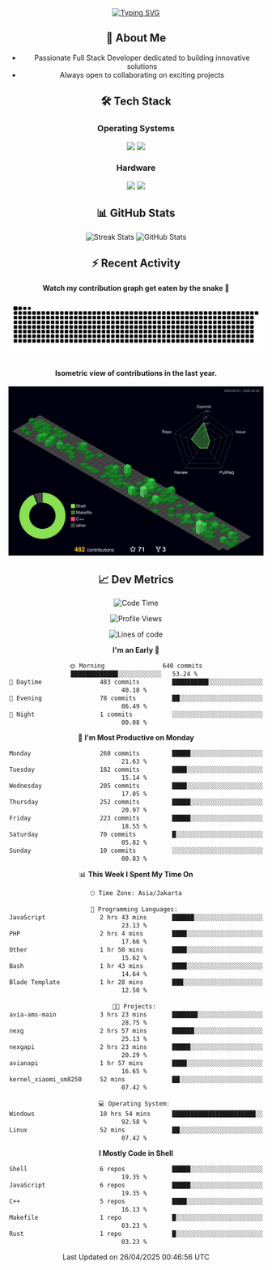 <div align="center" style="max-width: 900px; margin: auto;">
<a href="https://github.com/thunderkex">
  <img src="https://readme-typing-svg.herokuapp.com?font=Fira+Code&pause=1000&center=true&vCenter=true&width=435&lines=Ha+ha!+I+am+here!;Told+you+a+storm+was+coming!" alt="Typing SVG" />
</a>

## 👋 About Me
- Passionate Full Stack Developer dedicated to building innovative solutions
- Always open to collaborating on exciting projects

## 🛠️ Tech Stack
### Operating Systems
<a href="#"><img src="https://img.shields.io/badge/Linux-FCC624?style=flat&logo=linux&logoColor=black"></a>
<a href="#"><img src="https://img.shields.io/badge/Windows-0078D6?style=flat&logo=windows&logoColor=white"></a>

### Hardware
<a href="#"><img src="https://img.shields.io/badge/Raspberry%20Pi-C51A4A?style=flat&logo=raspberrypi&logoColor=white"></a>
<a href="#"><img src="https://img.shields.io/badge/Arduino-00979D?style=flat&logo=Arduino&logoColor=white"></a>

## 📊 GitHub Stats
<div align="center">
  <img src="https://streak-stats.demolab.com?user=thunderkex&theme=tokyonight-duo&border_radius=20" alt="Streak Stats" />
  <img src="https://github-readme-stats.vercel.app/api?username=thunderkex&show_icons=true&theme=tokyonight&border_radius=20" alt="GitHub Stats" />
</div>

## ⚡ Recent Activity
<h4>Watch my contribution graph get eaten by the snake 🐍</h4>
<img width="600em" alt="thunderkex's Github commit snake" src="https://raw.githubusercontent.com/thunderkex/thunderkex/output/grid-snake-ov.svg" />

<h4>Isometric view of contributions in the last year.</h4>
<a href="./profile-3d-contrib/profile-night-green.svg">
	<img width="600em" src="./profile-3d-contrib/profile-night-green.svg">
</a>

## 📈 Dev Metrics
<!--START_SECTION:waka-->
![Code Time](http://img.shields.io/badge/Code%20Time-1%2C202%20hrs%203%20mins-blue)

![Profile Views](http://img.shields.io/badge/Profile%20Views-5-blue)

![Lines of code](https://img.shields.io/badge/From%20Hello%20World%20I%27ve%20Written-3.4%20million%20lines%20of%20code-blue)

**I'm an Early 🐤** 

```text
🌞 Morning                640 commits         █████████████░░░░░░░░░░░░   53.24 % 
🌆 Daytime                483 commits         ██████████░░░░░░░░░░░░░░░   40.18 % 
🌃 Evening                78 commits          ██░░░░░░░░░░░░░░░░░░░░░░░   06.49 % 
🌙 Night                  1 commits           ░░░░░░░░░░░░░░░░░░░░░░░░░   00.08 % 
```
📅 **I'm Most Productive on Monday** 

```text
Monday                   260 commits         █████░░░░░░░░░░░░░░░░░░░░   21.63 % 
Tuesday                  182 commits         ████░░░░░░░░░░░░░░░░░░░░░   15.14 % 
Wednesday                205 commits         ████░░░░░░░░░░░░░░░░░░░░░   17.05 % 
Thursday                 252 commits         █████░░░░░░░░░░░░░░░░░░░░   20.97 % 
Friday                   223 commits         █████░░░░░░░░░░░░░░░░░░░░   18.55 % 
Saturday                 70 commits          █░░░░░░░░░░░░░░░░░░░░░░░░   05.82 % 
Sunday                   10 commits          ░░░░░░░░░░░░░░░░░░░░░░░░░   00.83 % 
```


📊 **This Week I Spent My Time On** 

```text
🕑︎ Time Zone: Asia/Jakarta

💬 Programming Languages: 
JavaScript               2 hrs 43 mins       ██████░░░░░░░░░░░░░░░░░░░   23.13 % 
PHP                      2 hrs 4 mins        ████░░░░░░░░░░░░░░░░░░░░░   17.66 % 
Other                    1 hr 50 mins        ████░░░░░░░░░░░░░░░░░░░░░   15.62 % 
Bash                     1 hr 43 mins        ████░░░░░░░░░░░░░░░░░░░░░   14.64 % 
Blade Template           1 hr 28 mins        ███░░░░░░░░░░░░░░░░░░░░░░   12.50 % 

🐱‍💻 Projects: 
avia-ams-main            3 hrs 23 mins       ███████░░░░░░░░░░░░░░░░░░   28.75 % 
nexg                     2 hrs 57 mins       ██████░░░░░░░░░░░░░░░░░░░   25.13 % 
nexgapi                  2 hrs 23 mins       █████░░░░░░░░░░░░░░░░░░░░   20.29 % 
avianapi                 1 hr 57 mins        ████░░░░░░░░░░░░░░░░░░░░░   16.65 % 
kernel_xiaomi_sm8250     52 mins             ██░░░░░░░░░░░░░░░░░░░░░░░   07.42 % 

💻 Operating System: 
Windows                  10 hrs 54 mins      ███████████████████████░░   92.58 % 
Linux                    52 mins             ██░░░░░░░░░░░░░░░░░░░░░░░   07.42 % 
```

**I Mostly Code in Shell** 

```text
Shell                    6 repos             █████░░░░░░░░░░░░░░░░░░░░   19.35 % 
JavaScript               6 repos             █████░░░░░░░░░░░░░░░░░░░░   19.35 % 
C++                      5 repos             ████░░░░░░░░░░░░░░░░░░░░░   16.13 % 
Makefile                 1 repo              █░░░░░░░░░░░░░░░░░░░░░░░░   03.23 % 
Rust                     1 repo              █░░░░░░░░░░░░░░░░░░░░░░░░   03.23 % 
```




 Last Updated on 26/04/2025 00:46:56 UTC
<!--END_SECTION:waka-->
</div>

